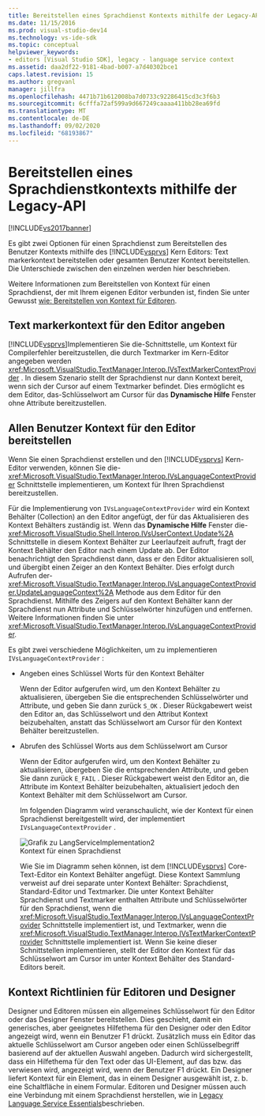 ```yaml
---
title: Bereitstellen eines Sprachdienst Kontexts mithilfe der Legacy-API | Microsoft-Dokumentation
ms.date: 11/15/2016
ms.prod: visual-studio-dev14
ms.technology: vs-ide-sdk
ms.topic: conceptual
helpviewer_keywords:
- editors [Visual Studio SDK], legacy - language service context
ms.assetid: daa2df22-9181-4bad-b007-a7d40302bce1
caps.latest.revision: 15
ms.author: gregvanl
manager: jillfra
ms.openlocfilehash: 4471b71b612008ba7d0733c92286415cd3c3f6b3
ms.sourcegitcommit: 6cfffa72af599a9d667249caaaa411bb28ea69fd
ms.translationtype: MT
ms.contentlocale: de-DE
ms.lasthandoff: 09/02/2020
ms.locfileid: "68193867"
---
```

# <a name="providing-a-language-service-context-by-using-the-legacy-api"></a>Bereitstellen eines Sprachdienstkontexts mithilfe der Legacy-API
[!INCLUDE[vs2017banner](../includes/vs2017banner.md)]

Es gibt zwei Optionen für einen Sprachdienst zum Bereitstellen des Benutzer Kontexts mithilfe des [!INCLUDE[vsprvs](../includes/vsprvs-md.md)] Kern Editors: Text markerkontext bereitstellen oder gesamten Benutzer Kontext bereitstellen. Die Unterschiede zwischen den einzelnen werden hier beschrieben.  
  
 Weitere Informationen zum Bereitstellen von Kontext für einen Sprachdienst, der mit Ihrem eigenen Editor verbunden ist, finden Sie unter Gewusst [wie: Bereitstellen von Kontext für Editoren](../extensibility/how-to-provide-context-for-editors.md).  
  
## <a name="provide-text-marker-context-to-the-editor"></a>Text markerkontext für den Editor angeben  
 [!INCLUDE[vsprvs](../includes/vsprvs-md.md)]Implementieren Sie die-Schnittstelle, um Kontext für Compilerfehler bereitzustellen, die durch Textmarker im Kern-Editor angegeben werden <xref:Microsoft.VisualStudio.TextManager.Interop.IVsTextMarkerContextProvider> . In diesem Szenario stellt der Sprachdienst nur dann Kontext bereit, wenn sich der Cursor auf einem Textmarker befindet. Dies ermöglicht es dem Editor, das-Schlüsselwort am Cursor für das **Dynamische Hilfe** Fenster ohne Attribute bereitzustellen.  
  
## <a name="provide-all-user-context-to-the-editor"></a>Allen Benutzer Kontext für den Editor bereitstellen  
 Wenn Sie einen Sprachdienst erstellen und den [!INCLUDE[vsprvs](../includes/vsprvs-md.md)] Kern-Editor verwenden, können Sie die- <xref:Microsoft.VisualStudio.TextManager.Interop.IVsLanguageContextProvider> Schnittstelle implementieren, um Kontext für Ihren Sprachdienst bereitzustellen.  
  
 Für die Implementierung von `IVsLanguageContextProvider` wird ein Kontext Behälter (Collection) an den Editor angefügt, der für das Aktualisieren des Kontext Behälters zuständig ist. Wenn das **Dynamische Hilfe** Fenster die- <xref:Microsoft.VisualStudio.Shell.Interop.IVsUserContext.Update%2A> Schnittstelle in diesem Kontext Behälter zur Leerlaufzeit aufruft, fragt der Kontext Behälter den Editor nach einem Update ab. Der Editor benachrichtigt den Sprachdienst dann, dass er den Editor aktualisieren soll, und übergibt einen Zeiger an den Kontext Behälter. Dies erfolgt durch Aufrufen der- <xref:Microsoft.VisualStudio.TextManager.Interop.IVsLanguageContextProvider.UpdateLanguageContext%2A> Methode aus dem Editor für den Sprachdienst. Mithilfe des Zeigers auf den Kontext Behälter kann der Sprachdienst nun Attribute und Schlüsselwörter hinzufügen und entfernen. Weitere Informationen finden Sie unter <xref:Microsoft.VisualStudio.TextManager.Interop.IVsLanguageContextProvider>.  
  
 Es gibt zwei verschiedene Möglichkeiten, um zu implementieren `IVsLanguageContextProvider` :  
  
- Angeben eines Schlüssel Worts für den Kontext Behälter  
  
   Wenn der Editor aufgerufen wird, um den Kontext Behälter zu aktualisieren, übergeben Sie die entsprechenden Schlüsselwörter und Attribute, und geben Sie dann zurück `S_OK` . Dieser Rückgabewert weist den Editor an, das Schlüsselwort und den Attribut Kontext beizubehalten, anstatt das Schlüsselwort am Cursor für den Kontext Behälter bereitzustellen.  
  
- Abrufen des Schlüssel Worts aus dem Schlüsselwort am Cursor  
  
   Wenn der Editor aufgerufen wird, um den Kontext Behälter zu aktualisieren, übergeben Sie die entsprechenden Attribute, und geben Sie dann zurück `E_FAIL` . Dieser Rückgabewert weist den Editor an, die Attribute im Kontext Behälter beizubehalten, aktualisiert jedoch den Kontext Behälter mit dem Schlüsselwort am Cursor.  
  
  Im folgenden Diagramm wird veranschaulicht, wie der Kontext für einen Sprachdienst bereitgestellt wird, der implementiert `IVsLanguageContextProvider` .  
  
  ![Grafik zu LangServiceImplementation2](../extensibility/media/vslanguageservice2.gif "vsLanguageService2")  
  Kontext für einen Sprachdienst  
  
  Wie Sie im Diagramm sehen können, ist dem [!INCLUDE[vsprvs](../includes/vsprvs-md.md)] Core-Text-Editor ein Kontext Behälter angefügt. Diese Kontext Sammlung verweist auf drei separate unter Kontext Behälter: Sprachdienst, Standard-Editor und Textmarker. Die unter Kontext Behälter Sprachdienst und Textmarker enthalten Attribute und Schlüsselwörter für den Sprachdienst, wenn die <xref:Microsoft.VisualStudio.TextManager.Interop.IVsLanguageContextProvider> Schnittstelle implementiert ist, und Textmarker, wenn die <xref:Microsoft.VisualStudio.TextManager.Interop.IVsTextMarkerContextProvider> Schnittstelle implementiert ist. Wenn Sie keine dieser Schnittstellen implementieren, stellt der Editor den Kontext für das Schlüsselwort am Cursor im unter Kontext Behälter des Standard-Editors bereit.  
  
## <a name="context-guidelines-for-editors-and-designers"></a>Kontext Richtlinien für Editoren und Designer  
 Designer und Editoren müssen ein allgemeines Schlüsselwort für den Editor oder das Designer Fenster bereitstellen. Dies geschieht, damit ein generisches, aber geeignetes Hilfethema für den Designer oder den Editor angezeigt wird, wenn ein Benutzer F1 drückt. Zusätzlich muss ein Editor das aktuelle Schlüsselwort am Cursor angeben oder einen Schlüsselbegriff basierend auf der aktuellen Auswahl angeben. Dadurch wird sichergestellt, dass ein Hilfethema für den Text oder das UI-Element, auf das bzw. das verwiesen wird, angezeigt wird, wenn der Benutzer F1 drückt. Ein Designer liefert Kontext für ein Element, das in einem Designer ausgewählt ist, z. b. eine Schaltfläche in einem Formular. Editoren und Designer müssen auch eine Verbindung mit einem Sprachdienst herstellen, wie in [Legacy Language Service Essentials](../extensibility/internals/legacy-language-service-essentials.md)beschrieben.
